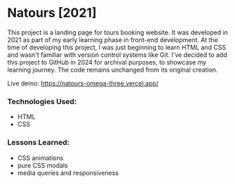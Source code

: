 # Natours  [2021]

This project is a landing page for tours booking website. It was developed in 2021 as part of my early learning phase in front-end development.
At the time of developing this project, I was just beginning to learn HTML and CSS and wasn't familiar with version control systems like Git.
I've decided to add this project to GitHub in 2024 for archival purposes, to showcase my learning journey. The code remains unchanged from its original creation.

Live demo: https://natours-omega-three.vercel.app/

### Technologies Used:
- HTML
- CSS

### Lessons Learned: 
- CSS animations
- pure CSS modals
- media queries and responsiveness
